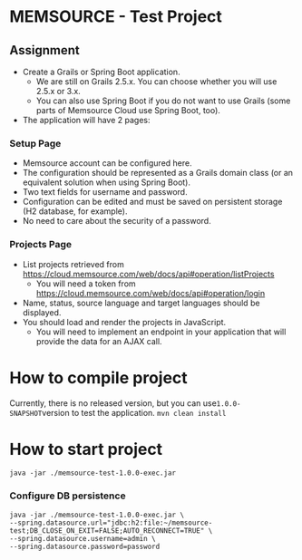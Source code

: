 # MEMSOURCE - Test Project

## Assignment
- Create a Grails or Spring Boot application.
  - We are still on Grails 2.5.x. You can choose whether you will use 2.5.x or 3.x.
  - You can also use Spring Boot if you do not want to use Grails (some parts of
Memsource Cloud use Spring Boot, too).
- The application will have 2 pages:

### Setup Page
- Memsource account can be configured here.
- The configuration should be represented as a Grails domain class (or an equivalent solution when using Spring Boot).
- Two text fields for username and password.
- Configuration can be edited and must be saved on persistent storage (H2 database, for example).
- No need to care about the security of a password.

### Projects Page
- List projects retrieved from https://cloud.memsource.com/web/docs/api#operation/listProjects
  - You will need a token from https://cloud.memsource.com/web/docs/api#operation/login
- Name, status, source language and target languages should be displayed.
- You should load and render the projects in JavaScript.
   - You will need to implement an endpoint in your application that will provide the data for an AJAX call.

# How to compile project
Currently, there is no released version, but you can use``1.0.0-SNAPSHOT``version to test the application.
``mvn clean install``

# How to start project
`` java -jar ./memsource-test-1.0.0-exec.jar ``

### Configure DB persistence
    java -jar ./memsource-test-1.0.0-exec.jar \
    --spring.datasource.url="jdbc:h2:file:~/memsource-test;DB_CLOSE_ON_EXIT=FALSE;AUTO_RECONNECT=TRUE" \
    --spring.datasource.username=admin \
    --spring.datasource.password=password

